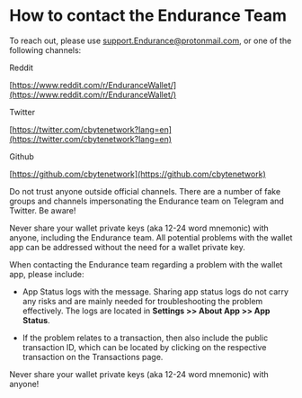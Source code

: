 # How to contact the Endurance Team

To reach out, please use support.Endurance@protonmail.com, or one of the following channels:

Reddit

[https://www.reddit.com/r/EnduranceWallet/](https://www.reddit.com/r/EnduranceWallet/)

Twitter

[https://twitter.com/cbytenetwork?lang=en](https://twitter.com/cbytenetwork?lang=en)

Github

[https://github.com/cbytenetwork](https://github.com/cbytenetwork)

Do not trust anyone outside official channels. There are a number of fake groups and channels impersonating the Endurance team on Telegram and Twitter. Be aware!

Never share your wallet private keys (aka 12-24 word mnemonic) with anyone, including the Endurance team. All potential problems with the wallet app can be addressed without the need for a wallet private key.

When contacting the Endurance team regarding a problem with the wallet app, please include:

- App Status logs with the message. Sharing app status logs do not carry any risks and are mainly needed for troubleshooting the problem effectively. The logs are located in **Settings >> About App >> App Status**.

- If the problem relates to a transaction, then also include the public transaction ID, which can be located by clicking on the respective transaction on the Transactions page.

Never share your wallet private keys (aka 12-24 word mnemonic) with anyone!
